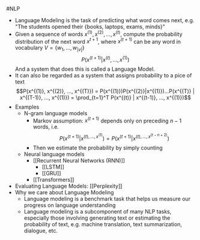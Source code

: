 #NLP
- Language Modeling is the task of predicting what word comes next, e.g. "The students opened their {books, laptops, exams, minds}"
- Given a sequence of words $x^{(1)}, x^{(2)}, ..., x^{(t)}$, compute the probability distribution of the next word $x^{t+1}$, where $x^{(t+1)}$ can be any word in vocabulary $V = \{w_1, ..., w_{|v|}\}$
$$P(x^{(t+1)} | x^{(t)}, ..., x^{(1)})$$
And a system that does this is called a Language Model.
- It can also be regarded as a system that assigns probability to a pice of text $$P(x^{(1)}, x^{(2)}, ..., x^{(T)}) = P(x^{(1)})P(x^{(2)}|x^{(1)})...P(x^{(T)} | x^{(T-1)}, ..., x^{(1)}) = \prod_{t=1}^T P(x^{(t)} | x^{(t-1)}, ..., x^{(1)})$$
- Examples
	- N-gram language models
		- Markov assumption: $x^{(t+1)}$ depends only on preceding $n-1$ words, i.e.
		$$P(x^{(t+1)} | x^{(t), ..., x^{(1)}}) = P(x^{(t+1)} | x^{(t), ..., x^{(t-n+2)}})$$
		- Then we estimate the probability by simply counting
	- Neural language models
		- [[Recurrent Neural Networks (RNN)]]
			- [[LSTM]]
			- [[GRU]]
		- [[Transformers]]
- Evaluating Language Models: [[Perplexity]]
- Why we care about Language Modeling
	- Language modeling is a benchmark task that helps us measure our progress on language understanding
	- Language modeling is a subcomponent of many NLP tasks, especially those involving generating text or estimating the probability of text, e.g. machine translation, text summarization, dialogue, etc.